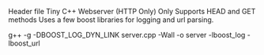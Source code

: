 Header file Tiny C++ Webserver (HTTP Only)
Only Supports HEAD and GET methods
Uses a few boost libraries for logging and url parsing.

g++ -g -DBOOST_LOG_DYN_LINK   server.cpp -Wall  -o server -lboost_log -lboost_url

